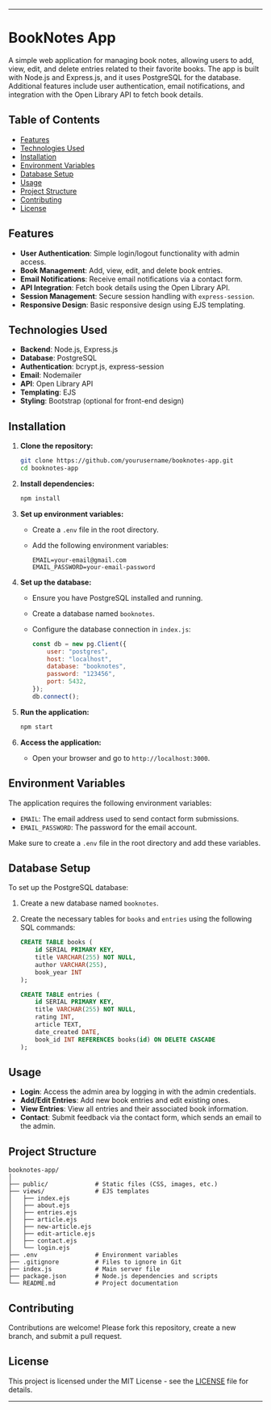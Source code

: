 
---

# BookNotes App

A simple web application for managing book notes, allowing users to add, view, edit, and delete entries related to their favorite books. The app is built with Node.js and Express.js, and it uses PostgreSQL for the database. Additional features include user authentication, email notifications, and integration with the Open Library API to fetch book details.

## Table of Contents

- [Features](#features)
- [Technologies Used](#technologies-used)
- [Installation](#installation)
- [Environment Variables](#environment-variables)
- [Database Setup](#database-setup)
- [Usage](#usage)
- [Project Structure](#project-structure)
- [Contributing](#contributing)
- [License](#license)

## Features

- **User Authentication**: Simple login/logout functionality with admin access.
- **Book Management**: Add, view, edit, and delete book entries.
- **Email Notifications**: Receive email notifications via a contact form.
- **API Integration**: Fetch book details using the Open Library API.
- **Session Management**: Secure session handling with `express-session`.
- **Responsive Design**: Basic responsive design using EJS templating.

## Technologies Used

- **Backend**: Node.js, Express.js
- **Database**: PostgreSQL
- **Authentication**: bcrypt.js, express-session
- **Email**: Nodemailer
- **API**: Open Library API
- **Templating**: EJS
- **Styling**: Bootstrap (optional for front-end design)

## Installation

1. **Clone the repository:**
   ```bash
   git clone https://github.com/yourusername/booknotes-app.git
   cd booknotes-app
   ```

2. **Install dependencies:**
   ```bash
   npm install
   ```

3. **Set up environment variables:**
   - Create a `.env` file in the root directory.
   - Add the following environment variables:

     ```
     EMAIL=your-email@gmail.com
     EMAIL_PASSWORD=your-email-password
     ```

4. **Set up the database:**
   - Ensure you have PostgreSQL installed and running.
   - Create a database named `booknotes`.
   - Configure the database connection in `index.js`:

     ```javascript
     const db = new pg.Client({
         user: "postgres",
         host: "localhost",
         database: "booknotes",
         password: "123456",
         port: 5432,
     });
     db.connect();
     ```

5. **Run the application:**
   ```bash
   npm start
   ```

6. **Access the application:**
   - Open your browser and go to `http://localhost:3000`.

## Environment Variables

The application requires the following environment variables:

- `EMAIL`: The email address used to send contact form submissions.
- `EMAIL_PASSWORD`: The password for the email account.

Make sure to create a `.env` file in the root directory and add these variables.

## Database Setup

To set up the PostgreSQL database:

1. Create a new database named `booknotes`.
2. Create the necessary tables for `books` and `entries` using the following SQL commands:

   ```sql
   CREATE TABLE books (
       id SERIAL PRIMARY KEY,
       title VARCHAR(255) NOT NULL,
       author VARCHAR(255),
       book_year INT
   );

   CREATE TABLE entries (
       id SERIAL PRIMARY KEY,
       title VARCHAR(255) NOT NULL,
       rating INT,
       article TEXT,
       date_created DATE,
       book_id INT REFERENCES books(id) ON DELETE CASCADE
   );
   ```

## Usage

- **Login**: Access the admin area by logging in with the admin credentials.
- **Add/Edit Entries**: Add new book entries and edit existing ones.
- **View Entries**: View all entries and their associated book information.
- **Contact**: Submit feedback via the contact form, which sends an email to the admin.

## Project Structure

```
booknotes-app/
│
├── public/             # Static files (CSS, images, etc.)
├── views/              # EJS templates
│   ├── index.ejs
│   ├── about.ejs
│   ├── entries.ejs
│   ├── article.ejs
│   ├── new-article.ejs
│   ├── edit-article.ejs
│   ├── contact.ejs
│   └── login.ejs
├── .env                # Environment variables
├── .gitignore          # Files to ignore in Git
├── index.js            # Main server file
├── package.json        # Node.js dependencies and scripts
└── README.md           # Project documentation
```

## Contributing

Contributions are welcome! Please fork this repository, create a new branch, and submit a pull request.

## License

This project is licensed under the MIT License - see the [LICENSE](LICENSE) file for details.

---

